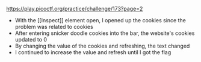 https://play.picoctf.org/practice/challenge/173?page=2

- With the [[Inspect]] element open, I opened up the cookies since the problem was related to cookies
- After entering snicker doodle cookies into the bar, the website's cookies updated to 0
- By changing the value of the cookies and refreshing, the text changed
- I continued to increase the value and refresh until I got the flag